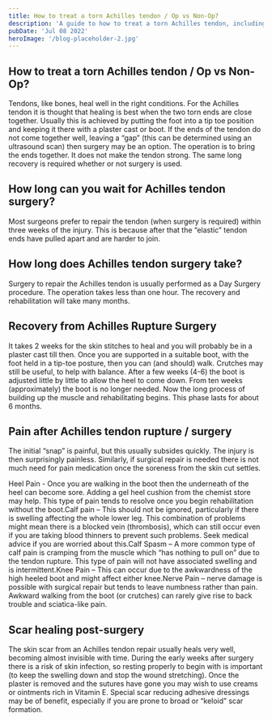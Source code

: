 ```yaml
---
title: How to treat a torn Achilles tendon / Op vs Non-Op?
description: 'A guide to how to treat a torn Achilles tendon, including whether to have surgery or not'
pubDate: 'Jul 08 2022'
heroImage: '/blog-placeholder-2.jpg'
---
```


## How to treat a torn Achilles tendon / Op vs Non-Op?

Tendons, like bones, heal well in the right conditions. For the Achilles tendon it is thought that healing is best when the two torn ends are close together. Usually this is achieved by putting the foot into a tip toe position and keeping it there with a plaster cast or boot. If the ends of the tendon do not come together well, leaving a “gap” (this can be determined using an ultrasound scan) then surgery may be an option. The operation is to bring the ends together. It does not make the tendon strong. The same long recovery is required whether or not surgery is used.

## How long can you wait for Achilles tendon surgery?

Most surgeons prefer to repair the tendon (when surgery is required) within three weeks of the injury. This is because after that the “elastic” tendon ends have pulled apart and are harder to join.

## How long does Achilles tendon surgery take?

Surgery to repair the Achilles tendon is usually performed as a Day Surgery procedure. The operation takes less than one hour. The recovery and rehabilitation will take many months.

## Recovery from Achilles Rupture Surgery

It takes 2 weeks for the skin stitches to heal and you will probably be in a plaster cast till then. Once you are supported in a suitable boot, with the foot held in a tip-toe posture, then you can (and should) walk. Crutches may still be useful, to help with balance. After a few weeks (4-6) the boot is adjusted little by little to allow the heel to come down. From ten weeks (approximately) the boot is no longer needed. Now the long process of building up the muscle and rehabilitating begins. This phase lasts for about 6 months.

## Pain after Achilles tendon rupture / surgery

The initial “snap” is painful, but this usually subsides quickly. The injury is then surprisingly painless. Similarly, if surgical repair is needed there is not much need for pain medication once the soreness from the skin cut settles.

Heel Pain - Once you are walking in the boot then the underneath of the heel can become sore. Adding a gel heel cushion from the chemist store may help. This type of pain tends to resolve once you begin rehabilitation without the boot.Calf pain – This should not be ignored, particularly if there is swelling affecting the whole lower leg. This combination of problems might mean there is a blocked vein (thrombosis), which can still occur even if you are taking blood thinners to prevent such problems. Seek medical advice if you are worried about this.Calf Spasm – A more common type of calf pain is cramping from the muscle which “has nothing to pull on” due to the tendon rupture. This type of pain will not have associated swelling and is intermittent.Knee Pain – This can occur due to the awkwardness of the high heeled boot and might affect either knee.Nerve Pain – nerve damage is possible with surgical repair but tends to leave numbness rather than pain. Awkward walking from the boot (or crutches) can rarely give rise to back trouble and sciatica-like pain.

## Scar healing post-surgery

The skin scar from an Achilles tendon repair usually heals very well, becoming almost invisible with time. During the early weeks after surgery there is a risk of skin infection, so resting properly to begin with is important (to keep the swelling down and stop the wound stretching). Once the plaster is removed and the sutures have gone you may wish to use creams or ointments rich in Vitamin E. Special scar reducing adhesive dressings may be of benefit, especially if you are prone to broad or “keloid” scar formation.
